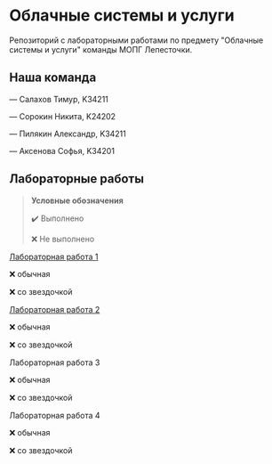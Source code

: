 # Облачные системы и услуги
Репозиторий с лабораторными работами по предмету "Облачные системы и услуги" команды МОПГ Лепесточки.
## Наша команда
— Салахов Тимур, K34211

— Сорокин Никита, K24202

— Пилякин Александр, K34211

— Аксенова Софья, K34201
## Лабораторные работы
> **Условные обозначения**
> 
> ✔️ Выполнено
> 
> ❌ Не выполнено

[Лабораторная работа 1](https://github.com/S-txt/2023_2024-cloud_systems_and_services-group-lepestok/tree/lab-1-dev/Lab%201)
  
  ❌ обычная

  ❌ со звездочкой
  
[Лабораторная работа 2](https://github.com/S-txt/2023_2024-cloud_systems_and_services-group-lepestok/tree/lab-2-dev/Lab%202)
  
  ❌ обычная

  ❌ со звездочкой
  
Лабораторная работа 3
  
  ❌ обычная

  ❌ со звездочкой
  
Лабораторная работа 4
  
  ❌ обычная

  ❌ со звездочкой



